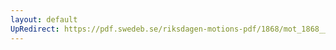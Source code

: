 ```yaml
---
layout: default
UpRedirect: https://pdf.swedeb.se/riksdagen-motions-pdf/1868/mot_1868__ak__00321/mot_1868__ak__00321_001.pdf
---
```

